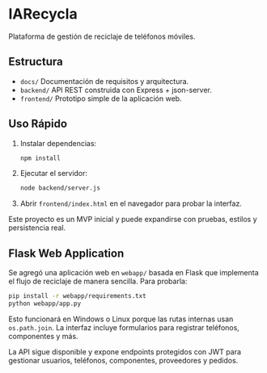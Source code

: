# IARecycla

Plataforma de gestión de reciclaje de teléfonos móviles.

## Estructura
- `docs/` Documentación de requisitos y arquitectura.
- `backend/` API REST construida con Express + json-server.
- `frontend/` Prototipo simple de la aplicación web.

## Uso Rápido
1. Instalar dependencias:
   ```bash
   npm install
   ```
2. Ejecutar el servidor:
   ```bash
   node backend/server.js
   ```
3. Abrir `frontend/index.html` en el navegador para probar la interfaz.

Este proyecto es un MVP inicial y puede expandirse con pruebas, estilos y persistencia real.

## Flask Web Application

Se agregó una aplicación web en `webapp/` basada en Flask que implementa el flujo de reciclaje de manera sencilla. Para probarla:

```bash
pip install -r webapp/requirements.txt
python webapp/app.py
```
Esto funcionará en Windows o Linux porque las rutas internas usan `os.path.join`. La interfaz incluye formularios para registrar teléfonos, componentes y más.

La API sigue disponible y expone endpoints protegidos con JWT para gestionar usuarios, teléfonos, componentes, proveedores y pedidos.
